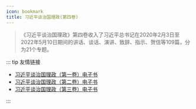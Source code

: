 ```yaml
---
icon: bookmark
title: 习近平谈治国理政(第四卷)
---
```


>《习近平谈治国理政》第四卷收入了习近平总书记在2020年2月3日至2022年5月10日期间的讲话、谈话、演讲、致辞、指示、贺信等109篇，分为21个专题。

::: tip 友情链接

- [习近平谈治国理政（第一卷）电子书](https://www.12371.cn/special/blqs/xjptzglz/)
- [习近平谈治国理政（第二卷）电子书](http://www.12371.cn/special/xxzd/dzs/dej/)
- [习近平谈治国理政（第三卷）电子书](https://www.12371.cn/special/xxzd/dzs/zglz3/)

:::